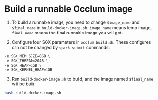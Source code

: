 # Build a runnable Occlum image

1. To build a runnable image, you need to change `$image_name` and `$final_name` in `build-docker-image.sh`.
`image_name` means temp image, `final_name` means the final runnable image you will get.

2. Configure four SGX parameters in `occlum-build.sh`. These configures can not be changed by `spark-submit` commands.
```bash
-e SGX_MEM_SIZE=8GB \
-e SGX_THREAD=2048 \
-e SGX_HEAP=1GB \
-e SGX_KERNEL_HEAP=1GB
```

3. Run `build-docker-image.sh` to build, and the image named `$final_name` will be built. 
```bash
bash build-docker-image.sh
```